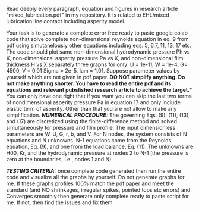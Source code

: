 Read deeply every paragraph, equation and figures in research article "mixed_lubrication.pdf" in my repository. It is related to EHL/mixed lubrication line contact including asperity model. 

Your task is to generate a complete error free ready to paste google colab code that solve complete non-dimensional reynolds equation in eq. 9 from pdf using simutanelously other equations including eqs. 5, 6,7, 11, 13, 17 etc. The code should plot same non-dimensional hydrodynamic pressure Ph vs X, non-dimensional asperity pressure Pa vs X, and non-dimensional film thickness H vs X separately three graphs for only:
U = 1e-11, W = 1e-4, G= 4500, V = 0.01
Sigma = 2e-5, lam = 1.01.
Suppose parameter values by yourself which are not given in pdf paper.
**DO NOT simplify anything. Do not make anything shorter. You have to read the entire pdf and its equations and relevant pubslished research article to achieve the target.***
 You can only have one right that if you want you can skip the last two terms of nondimensional asperity pressure Pa in equation 17 and only include elastic term of asperity. Other than that you are not allow to make any simplification.
***NUMERICAL PROCEDURE:***
The governing Eqs. (9), (11), (13), and (17) are discretized using the finite-difference method and solved simultaneously for pressure and film profile. The input dimensionless parameters are W, U, G, r, b, and V. For N nodes, the system consists of N equations and N unknowns. N-1 equations come from the Reynolds equation, Eq. (9), and one from the load balance, Eq. (11). The unknowns are H00, Kr, and the hydrodynamic pressure at nodes 2 to N-1 (the pressure is zero at the boundaries, i.e., nodes 1 and N).

***TESTING CRITERIA:***
once complete code generated then run the entire code and visualize all the graphs by yourself. Do not generate graphs for me. If these graphs profiles 100% match the pdf paper and meet the standard (and NO shrinkages, irregular spikes, pointed tops etc errors) and Converges smoothly then generate only complete ready to paste script for me. If not, then find the issues and fix them.
